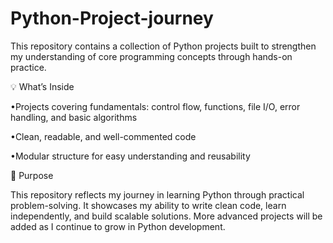 # Python-Project-journey
This repository contains a collection of Python projects built to strengthen my understanding of core programming concepts through hands-on practice.

💡 What’s Inside

•Projects covering fundamentals: control flow, functions, file I/O, error handling, and basic algorithms

•Clean, readable, and well-commented code

•Modular structure for easy understanding and reusability

🎯 Purpose

This repository reflects my journey in learning Python through practical problem-solving. It showcases my ability to write clean code, learn independently, and build scalable solutions. More advanced projects will be added as I continue to grow in Python development.
